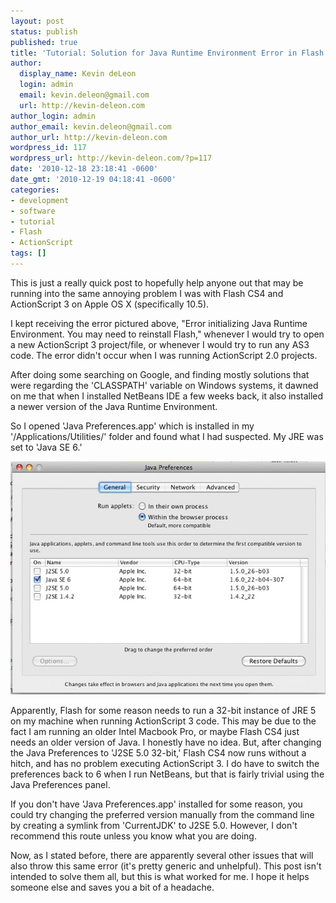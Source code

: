 ```yaml
---
layout: post
status: publish
published: true
title: 'Tutorial: Solution for Java Runtime Environment Error in Flash CS 4 and ActionScript 3'
author:
  display_name: Kevin deLeon
  login: admin
  email: kevin.deleon@gmail.com
  url: http://kevin-deleon.com
author_login: admin
author_email: kevin.deleon@gmail.com
author_url: http://kevin-deleon.com
wordpress_id: 117
wordpress_url: http://kevin-deleon.com/?p=117
date: '2010-12-18 23:18:41 -0600'
date_gmt: '2010-12-19 04:18:41 -0600'
categories:
- development
- software
- tutorial
- Flash
- ActionScript
tags: []
---
```

This is just a really quick post to hopefully help anyone out that may be running into the same annoying problem I was with Flash CS4 and ActionScript 3 on Apple OS X (specifically 10.5).

I kept receiving the error pictured above, "Error initializing Java Runtime Environment. You may need to reinstall Flash," whenever I would try to open a new ActionScript 3 project/file, or whenever I would try to run any AS3 code. The error didn't occur when I was running ActionScript 2.0 projects.

After doing some searching on Google, and finding mostly solutions that were regarding the 'CLASSPATH' variable on Windows systems, it dawned on me that when I installed NetBeans IDE a few weeks back, it also installed a newer version of the Java Runtime Environment.

So I opened 'Java Preferences.app' which is installed in my '/Applications/Utilities/' folder and found what I had suspected. My JRE was set to 'Java SE 6.'

<img class="img-max" src="/wp-content/uploads/2010/12/javaprefs1.jpg" alt="Java Preferences Utility" />

Apparently, Flash for some reason needs to run a 32-bit instance of JRE 5 on my machine when running ActionScript 3 code. This may be due to the fact I am running an older Intel Macbook Pro, or maybe Flash CS4 just needs an older version of Java. I honestly have no idea. But, after changing the Java Preferences to 'J2SE 5.0 32-bit,' Flash CS4 now runs without a hitch, and has no problem executing ActionScript 3. I do have to switch the preferences back to 6 when I run NetBeans, but that is fairly trivial using the Java Preferences panel.

If you don't have 'Java Preferences.app' installed for some reason, you could try changing the preferred version manually from the command line by creating a symlink from 'CurrentJDK' to J2SE 5.0. However, I don't recommend this route unless you know what you are doing.

Now, as I stated before, there are apparently several other issues that will also throw this same error (it's pretty generic and unhelpful). This post isn't intended to solve them all, but this is what worked for me. I hope it helps someone else and saves you a bit of a headache.

